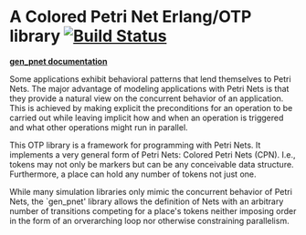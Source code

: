 # A Colored Petri Net Erlang/OTP library [![Build Status](https://travis-ci.org/joergen7/gen_pnet.svg?branch=master)](https://travis-ci.org/joergen7/gen_pnet)

**[gen_pnet documentation](http://cuneiform-lang.org/man/gen_pnet/)**

Some applications exhibit behavioral patterns that lend themselves to Petri Nets. The major advantage of modeling applications with Petri Nets is that they provide a natural view on the concurrent behavior of an application. This is achieved by making explicit the preconditions for an operation to be carried out while leaving implicit how and when an operation is triggered and what other operations might run in parallel.

This OTP library is a framework for programming with Petri Nets. It implements a very general form of Petri Nets: Colored Petri Nets (CPN). I.e., tokens may not only be markers but can be any conceivable data structure. Furthermore, a place can hold any number of tokens not just one.

While many simulation libraries only mimic the concurrent behavior of Petri Nets, the `gen_pnet' library allows the definition of Nets with an arbitrary number of transitions competing for a place's tokens neither imposing order in the form of an orverarching loop nor otherwise constraining parallelism.


